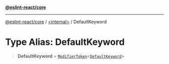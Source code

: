 [**@eslint-react/core**](../../README.md)

***

[@eslint-react/core](../../README.md) / [\<internal\>](../README.md) / DefaultKeyword

# Type Alias: DefaultKeyword

> **DefaultKeyword** = [`ModifierToken`](../interfaces/ModifierToken.md)\<[`DefaultKeyword`](../enumerations/SyntaxKind.md#defaultkeyword)\>
